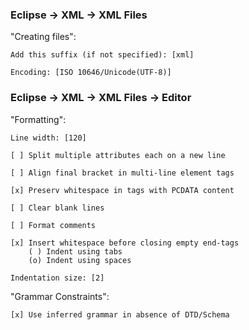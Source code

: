 ### Eclipse -> XML -> XML Files

"Creating files":

    Add this suffix (if not specified): [xml]
    
    Encoding: [ISO 10646/Unicode(UTF-8)]

### Eclipse -> XML -> XML Files -> Editor

"Formatting":

    Line width: [120]
    
    [ ] Split multiple attributes each on a new line
    
    [ ] Align final bracket in multi-line element tags
    
    [x] Preserv whitespace in tags with PCDATA content
    
    [ ] Clear blank lines
    
    [ ] Format comments
    
    [x] Insert whitespace before closing empty end-tags
        ( ) Indent using tabs
        (o) Indent using spaces
    
    Indentation size: [2]

"Grammar Constraints":

    [x] Use inferred grammar in absence of DTD/Schema
